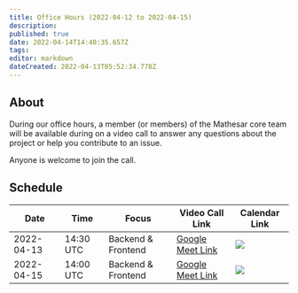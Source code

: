 ```yaml
---
title: Office Hours (2022-04-12 to 2022-04-15)
description: 
published: true
date: 2022-04-14T14:40:35.657Z
tags: 
editor: markdown
dateCreated: 2022-04-13T05:52:34.778Z
---
```


## About

During our office hours, a member (or members) of the Mathesar core team will be available during on a video call to answer any questions about the project or help you contribute to an issue. 

Anyone is welcome to join the call.

## Schedule

| Date | Time | Focus | Video Call Link | Calendar Link |
|-|-|-|-|-|
| 2022-04-13 | 14:30 UTC | Backend & Frontend | [Google Meet Link](https://meet.google.com/mpz-imti-csh) | <a target="_blank" href="https://calendar.google.com/event?action=TEMPLATE&amp;tmeid=NjFnc2s0OXFwb3RuZG1zaGF2ZnNzdjkwOGMgY192ZTFpOW01aHZ0NW9hbHZka3VoczNvODFpOEBn&amp;tmsrc=c_ve1i9m5hvt5oalvdkuhs3o81i8%40group.calendar.google.com"><img border="0" src="https://www.google.com/calendar/images/ext/gc_button1_en.gif"></a>
| 2022-04-15 | 14:00 UTC | Backend & Frontend | [Google Meet Link](https://meet.google.com/ysj-ymiu-riu) | <a target="_blank" href="https://calendar.google.com/event?action=TEMPLATE&amp;tmeid=M2J1ZmE0ZDRmZjEyOGk3dXU4YzZkcjQxdjYgbXVrZXNoQGNlbnRlcm9mY2kub3Jn&amp;tmsrc=mukesh%40centerofci.org"><img border="0" src="https://www.google.com/calendar/images/ext/gc_button1_en.gif"></a>